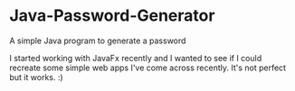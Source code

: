 # Java-Password-Generator
A simple Java program to generate a password

I started working with JavaFx recently and I wanted to see if I could recreate some simple web apps I've come across recently.
It's not perfect but it works. :)
